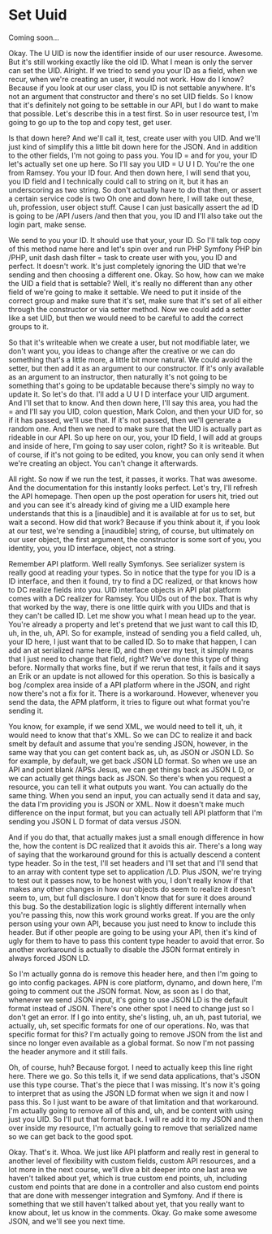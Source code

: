 # Set Uuid

Coming soon...

Okay. The U UID is now the identifier inside of our user resource. Awesome. But it's
still working exactly like the old ID. What I mean is only the server can set the
UID. Alright. If we tried to send you your ID as a field, when we recur, when we're
creating an user, it would not work. How do I know? Because if you look at our user
class, you ID is not settable anywhere. It's not an argument that constructor and
there's no set UID fields. So I know that it's definitely not going to be settable in
our API, but I do want to make that possible. Let's describe this in a test first. So
in user resource test, I'm going to go up to the top and copy test, get user.

Is that down here? And we'll call it, test, create user with you UID. And we'll just
kind of simplify this a little bit down here for the JSON. And in addition to the
other fields, I'm not going to pass you. You ID = and for you, your ID let's actually
set one up here. So I'll say you UID = U U I D. You're the one from Ramsey. You your
ID four. And then down here, I will send that you, you ID field and I technically
could call to string on it, but it has an underscoring as two string. So don't
actually have to do that then, or assert a certain service code is two Oh one and
down here, I will take out these, uh, profession, user object stuff. Cause I can just
basically assert the ad ID is going to be /API /users /and then that you, you ID and
I'll also take out the login part, make sense.

We send to you your ID. It should use that your, your ID. So I'll talk top copy of
this method name here and let's spin over and run PHP Symfony PHP bin /PHP, unit dash
dash filter = task to create user with you, you ID and perfect. It doesn't work. It's
just completely ignoring the UID that we're sending and then choosing a different
one. Okay. So how, how can we make the UID a field that is settable? Well, it's
really no different than any other field of we're going to make it settable. We need
to put it inside of the correct group and make sure that it's set, make sure that
it's set of all either through the constructor or via setter method. Now we could add
a setter like a set UID, but then we would need to be careful to add the correct
groups to it.

So that it's writeable when we create a user, but not modifiable later, we don't want
you, you ideas to change after the creative or we can do something that's a little
more, a little bit more natural. We could avoid the setter, but then add it as an
argument to our constructor. If it's only available as an argument to an instructor,
then naturally it's not going to be something that's going to be updatable because
there's simply no way to update it. So let's do that. I'll add a U U I D interface
your UID argument. And I'll set that to know. And then down here, I'll say this area,
you had the = and I'll say you UID, colon question, Mark Colon, and then your UID
for, so if it has passed, we'll use that. If it's not passed, then we'll generate a
random one. And then we need to make sure that the UID is actually part as rideable
in our API. So up here on our, you, your ID field, I will add at groups and inside of
here, I'm going to say user colon, right? So it is writeable. But of course, if it's
not going to be edited, you know, you can only send it when we're creating an object.
You can't change it afterwards.

All right. So now if we run the test, it passes, it works. That was awesome. And the
documentation for this instantly looks perfect. Let's try, I'll refresh the API
homepage. Then open up the post operation for users hit, tried out and you can see
it's already kind of giving me a UID example here understands that this is a
[inaudible] and it is available at for us to set, but wait a second. How did that
work? Because if you think about it, if you look at our test, we're sending a
[inaudible] string, of course, but ultimately on our user object, the first argument,
the constructor is some sort of you, you identity, you, you ID interface, object, not
a string.

Remember API platform. Well really Symfonys. See serializer system is really good at
reading your types. So in notice that the type for you ID is a ID interface, and then
it found, try to find a DC realized, or that knows how to DC realize fields into you.
UID interface objects in API plat platform comes with a DC realizer for Ramsey. You
UIDs out of the box. That is why that worked by the way, there is one little quirk
with you UIDs and that is they can't be called ID. Let me show you what I mean head
up to the year. You're already a property and let's pretend that we just want to call
this ID, uh, in the, uh, API. So for example, instead of sending you a field called,
uh, your ID here, I just want that to be called ID. So to make that happen, I can add
an at serialized name here ID, and then over my test, it simply means that I just
need to change that field, right? We've done this type of thing before. Normally that
works fine, but if we rerun that test, it fails and it says an Erik or an update is
not allowed for this operation. So this is basically a bog /complex area inside of a
API platform where in the JSON, and right now there's not a fix for it. There is a
workaround. However, whenever you send the data, the APM platform, it tries to figure
out what format you're sending it.

You know, for example, if we send XML, we would need to tell it, uh, it would need to
know that that's XML. So we can DC to realize it and back smelt by default and assume
that you're sending JSON, however, in the same way that you can get content back as,
uh, as JSON or JSON LD. So for example, by default, we get back JSON LD format. So
when we use an API and point blank /APSs Jesus, we can get things back as JSON L D,
or we can actually get things back as JSON. So there's when you request a resource,
you can tell it what outputs you want. You can actually do the same thing. When you
send an input, you can actually send it data and say, the data I'm providing you is
JSON or XML. Now it doesn't make much difference on the input format, but you can
actually tell API platform that I'm sending you JSON L D format of data versus JSON.

And if you do that, that actually makes just a small enough difference in how the,
how the content is DC realized that it avoids this air. There's a long way of saying
that the workaround ground for this is actually descend a content type header. So in
the test, I'll set headers and I'll set that and I'll send that to an array with
content type set to application /LD. Plus JSON, we're trying to test out it passes
now, to be honest with you, I don't really know if that makes any other changes in
how our objects do seem to realize it doesn't seem to, um, but full disclosure. I
don't know that for sure it does around this bug. So the destabilization logic is
slightly different internally when you're passing this, now this work ground works
great. If you are the only person using your own API, because you just need to know
to include this header. But if other people are going to be using your API, then it's
kind of ugly for them to have to pass this content type header to avoid that error.
So another workaround is actually to disable the JSON format entirely in always
forced JSON LD.

So I'm actually gonna do is remove this header here, and then I'm going to go into
config packages. APN is core platform, dynamo, and down here, I'm going to comment
out the JSON format. Now, as soon as I do that, whenever we send JSON input, it's
going to use JSON LD is the default format instead of JSON. There's one other spot I
need to change just so I don't get an error. If I go into entity, she's listing, uh,
an uh, past tutorial, we actually, uh, set specific formats for one of our
operations. No, was that specific format for this? I'm actually going to remove JSON
from the list and since no longer even available as a global format. So now I'm not
passing the header anymore and it still fails.

Oh, of course, huh? Because forgot. I need to actually keep this line right here.
There we go. So this tells it, if we send data applications, that's JSON use this
type course. That's the piece that I was missing. It's now it's going to interpret
that as using the JSON LD format when we sign it and now I pass this. So I just want
to be aware of that limitation and that workaround. I'm actually going to remove all
of this and, uh, and be content with using just you UID. So I'll put that format
back. I will re add it to my JSON and then over inside my resource, I'm actually
going to remove that serialized name so we can get back to the good spot.

Okay. That's it. Whoa. We just like API platform and really rest in general to
another level of flexibility with custom fields, custom API resources, and a lot more
in the next course, we'll dive a bit deeper into one last area we haven't talked
about yet, which is true custom end points, uh, including custom end points that are
done in a controller and also custom end points that are done with messenger
integration and Symfony. And if there is something that we still haven't talked about
yet, that you really want to know about, let us know in the comments. Okay. Go make
some awesome JSON, and we'll see you next time.

